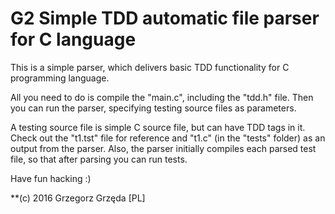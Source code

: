 G2 Simple TDD automatic file parser for C language
=

This is a simple parser, which delivers basic TDD functionality for C programming language.

All you need to do is compile the "main.c", including the "tdd.h" file. Then you can run the parser, specifying testing source files as parameters.

A testing source file is simple C source file, but can have TDD tags in it. Check out the "t1.tst" file for reference and "t1.c" (in the "tests" folder) as an output from the parser. Also, the parser initially compiles each parsed test file, so that after parsing you can run tests.

Have fun hacking :)

**(c) 2016 Grzegorz Grzęda [PL]
